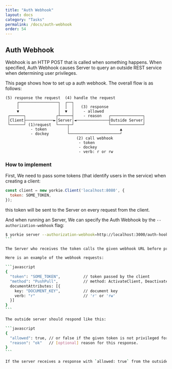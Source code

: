 ```yaml
---
title: "Auth Webhook"
layout: docs
category: "Tasks"
permalink: /docs/auth-webhook
order: 54
---
```


## Auth Webhook

Webhook is an HTTP POST that is called when something happens. When specified, Auth Webhook causes Server to query an outside REST service when determining user privileges.

This page shows how to set up a auth webhook. The overall flow is as follows:

```
(5) response the request  (4) handle the request
     ┌─────────────────┐  ┌──┐
     │                 │  │  │   (3) response
     ▼                 │  ▼  │    - allowed
 ┌──────┐             ┌┴─────┤    - reason   ┌──────────────┐
 │Client├────────────►│Server│◄──────────────┤Outside Server│
 └──────┘ (1)request  └────┬─┘               └──────────────┘
           - token         │                      ▲
           - dockey        └──────────────────────┘
                               (2) call webhook
                                - token
                                - dockey
                                - verb: r or rw
```

### How to implement

First, We need to pass some tokens (that identify users in the service) when creating a client:

```javascript
const client = new yorkie.Client('localhost:8080', {
  token: SOME_TOKEN,
});
```

this token will be sent to the Server on every request from the client.

And when running an Server, We can specify the Auth Webhook by the `--authorization-webhook` flag:

````bash
$ yorkie server --authorization-webhook=http://localhost:3000/auth-hook
```

The Server who receives the token calls the given webhook URL before processing the requests.

Here is an example of the webhook requests:

```javascript
{
  "token": "SOME_TOKEN",          // token passed by the client
  "method": "PushPull",           // method: ActivateClient, DeactivateClient, AttachDocument, DetachDocument, WatchDocuments
  documentAttributes: [{
    key: "DOCUMENT_KEY",          // document key
    verb: "r"                     // 'r' or 'rw'
  }]
}
```

The outside server should respond like this:

```javascript
{
  "allowed": true, // or false if the given token is not privileged for this document.
  "reason": "ok"   // [optional] reason for this response.
}
```

If the server receives a response with `allowed: true` from the outside server, it handles the request normally, otherwise it response an error with `codes.Unauthenticated` to the client.
